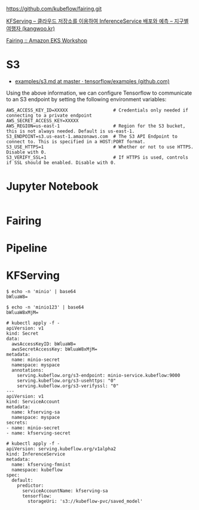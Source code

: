 https://github.com/kubeflow/fairing.git

[KFServing – 클라우드 저장소를 이용하여 InferenceService 배포와 예측 – 지구별 여행자 (kangwoo.kr)](https://www.kangwoo.kr/2020/04/18/kfserving-클라우드-저장소를-이용하여-inferenceservice-배포와-예측/)

[Fairing :: Amazon EKS Workshop](https://www.eksworkshop.com/advanced/420_kubeflow/fairing/)



# S3

- [examples/s3.md at master · tensorflow/examples (github.com)](https://github.com/tensorflow/examples/blob/master/community/en/docs/deploy/s3.md)

Using the above information, we can configure Tensorflow to communicate to an S3 endpoint by setting the following environment variables:

```
AWS_ACCESS_KEY_ID=XXXXX                 # Credentials only needed if connecting to a private endpoint
AWS_SECRET_ACCESS_KEY=XXXXX
AWS_REGION=us-east-1                    # Region for the S3 bucket, this is not always needed. Default is us-east-1.
S3_ENDPOINT=s3.us-east-1.amazonaws.com  # The S3 API Endpoint to connect to. This is specified in a HOST:PORT format.
S3_USE_HTTPS=1                          # Whether or not to use HTTPS. Disable with 0.
S3_VERIFY_SSL=1                         # If HTTPS is used, controls if SSL should be enabled. Disable with 0.
```

# Jupyter Notebook

```

```



# Fairing



# Pipeline

# KFServing

```
$ echo -n 'minio' | base64
bWluaW8=

$ echo -n 'minio123' | base64
bWluaW8xMjM=
```

```
# kubectl apply -f -
apiVersion: v1
kind: Secret
data:
  awsAccessKeyID: bWluaW8=
  awsSecretAccessKey: bWluaW8xMjM=
metadata:
  name: minio-secret
  namespace: myspace
  annotations:
    serving.kubeflow.org/s3-endpoint: minio-service.kubeflow:9000
    serving.kubeflow.org/s3-usehttps: "0"
    serving.kubeflow.org/s3-verifyssl: "0"
---
apiVersion: v1
kind: ServiceAccount
metadata:
  name: kfserving-sa
  namespace: myspace
secrets:
- name: minio-secret
- name: kfserving-secret
```

```
# kubectl apply -f -
apiVersion: serving.kubeflow.org/v1alpha2
kind: InferenceService
metadata:
  name: kfserving-fmnist
  namespace: kubeflow
spec:
  default:
    predictor:
      serviceAccountName: kfserving-sa
      tensorflow:
        storageUri: 's3://kubeflow-pvc/saved_model'

```



